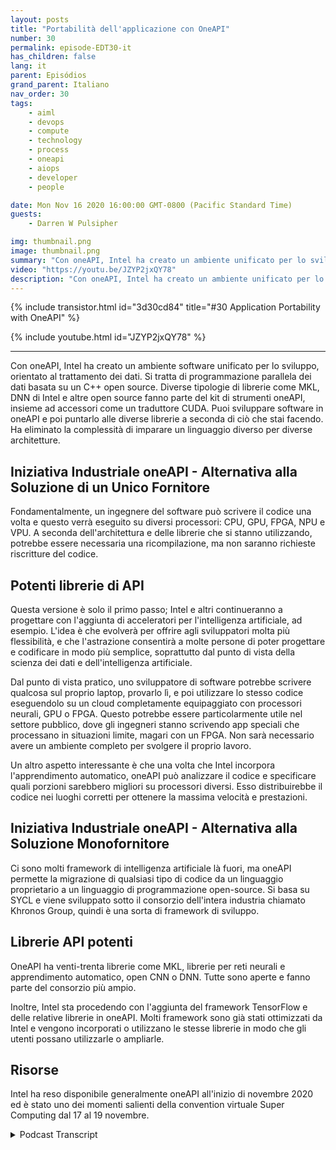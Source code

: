 ```yaml
---
layout: posts
title: "Portabilità dell'applicazione con OneAPI"
number: 30
permalink: episode-EDT30-it
has_children: false
lang: it
parent: Episódios
grand_parent: Italiano
nav_order: 30
tags:
    - aiml
    - devops
    - compute
    - technology
    - process
    - oneapi
    - aiops
    - developer
    - people

date: Mon Nov 16 2020 16:00:00 GMT-0800 (Pacific Standard Time)
guests:
    - Darren W Pulsipher

img: thumbnail.png
image: thumbnail.png
summary: "Con oneAPI, Intel ha creato un ambiente unificato per lo sviluppo software, incentrato sul processing dei dati. Gretchen Stewart, Chief Data Scientist, Public Sector, Intel, discute questa tecnologia con Darren Pulsipher, Chief Solution Architect, Intel, che elimina la necessità di utilizzare un linguaggio diverso per architetture diverse."
video: "https://youtu.be/JZYP2jxQY78"
description: "Con oneAPI, Intel ha creato un ambiente unificato per lo sviluppo software, incentrato sul processing dei dati. Gretchen Stewart, Chief Data Scientist, Public Sector, Intel, discute questa tecnologia con Darren Pulsipher, Chief Solution Architect, Intel, che elimina la necessità di utilizzare un linguaggio diverso per architetture diverse."
---
```


<div>
{% include transistor.html id="3d30cd84" title="#30 Application Portability with OneAPI" %}

{% include youtube.html id="JZYP2jxQY78" %}
</div>

---

Con oneAPI, Intel ha creato un ambiente software unificato per lo sviluppo, orientato al trattamento dei dati. Si tratta di programmazione parallela dei dati basata su un C++ open source. Diverse tipologie di librerie come MKL, DNN di Intel e altre open source fanno parte del kit di strumenti oneAPI, insieme ad accessori come un traduttore CUDA. Puoi sviluppare software in oneAPI e poi puntarlo alle diverse librerie a seconda di ciò che stai facendo. Ha eliminato la complessità di imparare un linguaggio diverso per diverse architetture.

## Iniziativa Industriale oneAPI - Alternativa alla Soluzione di un Unico Fornitore

Fondamentalmente, un ingegnere del software può scrivere il codice una volta e questo verrà eseguito su diversi processori: CPU, GPU, FPGA, NPU e VPU. A seconda dell'architettura e delle librerie che si stanno utilizzando, potrebbe essere necessaria una ricompilazione, ma non saranno richieste riscritture del codice.

## Potenti librerie di API

Questa versione è solo il primo passo; Intel e altri continueranno a progettare con l'aggiunta di acceleratori per l'intelligenza artificiale, ad esempio. L'idea è che evolverà per offrire agli sviluppatori molta più flessibilità, e che l'astrazione consentirà a molte persone di poter progettare e codificare in modo più semplice, soprattutto dal punto di vista della scienza dei dati e dell'intelligenza artificiale.

Dal punto di vista pratico, uno sviluppatore di software potrebbe scrivere qualcosa sul proprio laptop, provarlo lì, e poi utilizzare lo stesso codice eseguendolo su un cloud completamente equipaggiato con processori neurali, GPU o FPGA. Questo potrebbe essere particolarmente utile nel settore pubblico, dove gli ingegneri stanno scrivendo app speciali che processano in situazioni limite, magari con un FPGA. Non sarà necessario avere un ambiente completo per svolgere il proprio lavoro.

Un altro aspetto interessante è che una volta che Intel incorpora l'apprendimento automatico, oneAPI può analizzare il codice e specificare quali porzioni sarebbero migliori su processori diversi. Esso distribuirebbe il codice nei luoghi corretti per ottenere la massima velocità e prestazioni.

## Iniziativa Industriale oneAPI - Alternativa alla Soluzione Monofornitore

Ci sono molti framework di intelligenza artificiale là fuori, ma oneAPI permette la migrazione di qualsiasi tipo di codice da un linguaggio proprietario a un linguaggio di programmazione open-source. Si basa su SYCL e viene sviluppato sotto il consorzio dell'intera industria chiamato Khronos Group, quindi è una sorta di framework di sviluppo.

## Librerie API potenti

OneAPI ha venti-trenta librerie come MKL, librerie per reti neurali e apprendimento automatico, open CNN o DNN. Tutte sono aperte e fanno parte del consorzio più ampio.

Inoltre, Intel sta procedendo con l'aggiunta del framework TensorFlow e delle relative librerie in oneAPI. Molti framework sono già stati ottimizzati da Intel e vengono incorporati o utilizzano le stesse librerie in modo che gli utenti possano utilizzarle o ampliarle.

## Risorse

Intel ha reso disponibile generalmente oneAPI all'inizio di novembre 2020 ed è stato uno dei momenti salienti della convention virtuale Super Computing dal 17 al 19 novembre.



<details>
<summary> Podcast Transcript </summary>

<p></p>

</details>
